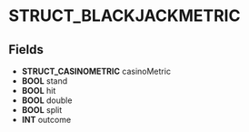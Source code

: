 # STRUCT_BLACKJACKMETRIC

## Fields
* **STRUCT_CASINOMETRIC** casinoMetric
* **BOOL** stand
* **BOOL** hit
* **BOOL** double
* **BOOL** split
* **INT** outcome